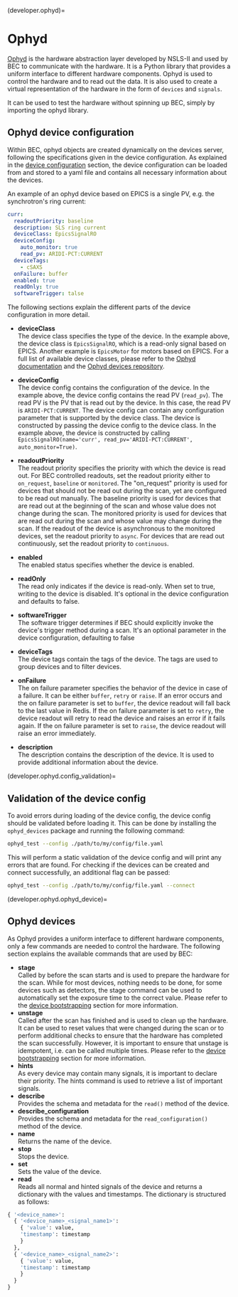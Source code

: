 (developer.ophyd)=
# Ophyd 

[Ophyd](https://nsls-ii.github.io/ophyd/) is the hardware abstraction layer developed by NSLS-II and used by BEC to communicate with the hardware. 
It is a Python library that provides a uniform interface to different hardware components. 
Ophyd is used to control the hardware and to read out the data. 
It is also used to create a virtual representation of the hardware in the form of `devices` and `signals`.

It can be used to test the hardware without spinning up BEC, simply by importing the ophyd library.

## Ophyd device configuration
Within BEC, ophyd objects are created dynamically on the devices server, following the specifications given in the device configuration. 
As explained in the [device configuration](#developer.bec_config) section, the device configuration can be loaded from and stored to a yaml file and contains all necessary information about the devices. 

An example of an ophyd device based on EPICS is a single PV, e.g. the synchrotron's ring current: 

```yaml
curr:
  readoutPriority: baseline
  description: SLS ring current
  deviceClass: EpicsSignalRO
  deviceConfig:
    auto_monitor: true
    read_pv: ARIDI-PCT:CURRENT
  deviceTags:
    - cSAXS
  onFailure: buffer
  enabled: true
  readOnly: true
  softwareTrigger: talse
```

The following sections explain the different parts of the device configuration in more detail.

* **deviceClass** \
The device class specifies the type of the device. In the example above, the device class is `EpicsSignalRO`, which is a read-only signal based on EPICS. Another example is `EpicsMotor` for motors based on EPICS. For a full list of available device classes, please refer to the [Ophyd documentation](https://nsls-ii.github.io/ophyd/architecture.html#device-classes) and the [Ophyd devices repository](https://gitlab.psi.ch/bec/ophyd_devices).

* **deviceConfig** \
The device config contains the configuration of the device. In the example above, the device config contains the read PV (`read_pv`). The read PV is the PV that is read out by the device. In this case, the read PV is `ARIDI-PCT:CURRENT`. The device config can contain any configuration parameter that is supported by the device class. 
The device is constructed by passing the device config to the device class. In the example above, the device is constructed by calling `EpicsSignalRO(name='curr', read_pv='ARIDI-PCT:CURRENT', auto_monitor=True)`.

* **readoutPriority** \
The readout priority specifies the priority with which the device is read out. For BEC controlled readouts, set the readout priority either to `on_request`, `baseline` or `monitored`. The "on_request" priority is used for devices that should not be read out during the scan, yet are configured to be read out manually. The baseline priority is used for devices that are read out at the beginning of the scan and whose value does not change during the scan. The monitored priority is used for devices that are read out during the scan and whose value may change during the scan. If the readout of the device is asynchronous to the monitored devices, set the readout priority to `async`. For devices that are read out continuously, set the readout priority to `continuous`. 

* **enabled** \
The enabled status specifies whether the device is enabled. 

* **readOnly** \
The read only indicates if the device is read-only. When set to true, writing to the device is disabled. It's optional in the device configuration and defaults to false.

* **softwareTrigger** \
The software trigger determines if BEC should explicitly invoke the device's trigger method during a scan. It's an optional parameter in the device configuration, defaulting to false

* **deviceTags** \
The device tags contain the tags of the device. The tags are used to group devices and to filter devices.

* **onFailure** \
The on failure parameter specifies the behavior of the device in case of a failure. It can be either `buffer`, `retry` or `raise`. If an error occurs and the on failure parameter is set to `buffer`, the device readout will fall back to the last value in Redis. If the on failure parameter is set to `retry`, the device readout will retry to read the device and raises an error if it fails again. If the on failure parameter is set to `raise`, the device readout will raise an error immediately.

* **description** \
The description contains the description of the device. It is used to provide additional information about the device.

(developer.ophyd.config_validation)=
## Validation of the device config
To avoid errors during loading of the device config, the device config should be validated before loading it. This can be done by installing the `ophyd_devices` package and running the following command:

```bash
ophyd_test --config ./path/to/my/config/file.yaml
```

This will perform a static validation of the device config and will print any errors that are found. For checking if the devices can be created and connect successfully, an additional flag can be passed:

```bash
ophyd_test --config ./path/to/my/config/file.yaml --connect
``` 

(developer.ophyd.ophyd_device)=
## Ophyd devices
As Ophyd provides a uniform interface to different hardware components, only a few commands are needed to control the hardware. The following section explains the available commands that are used by BEC:

* **stage** \
Called by before the scan starts and is used to prepare the hardware for the scan. While for most devices, nothing needs to be done, for some devices such as detectors, the stage command can be used to automatically set the exposure time to the correct value. Please refer to the [device bootstrapping](#device-bootstrapping) section for more information.
* **unstage** \
Called after the scan has finished and is used to clean up the hardware. It can be used to reset values that were changed during the scan or to perform additional checks to ensure that the hardware has completed the scan successfully. However, it is important to ensure that unstage is idempotent, i.e. can be called multiple times. Please refer to the [device bootstrapping](#device-bootstrapping) section for more information.
* **hints** \
As every device may contain many signals, it is important to declare their priority. The hints command is used to retrieve a list of important signals. 
* **describe** \
Provides the schema and metadata for the `read()` method of the device. 
* **describe_configuration** \
Provides the schema and metadata for the `read_configuration()` method of the device.
* **name** \
Returns the name of the device.
* **stop** \
Stops the device.
* **set** \
Sets the value of the device.
* **read** \
Reads all normal and hinted signals of the device and returns a dictionary with the values and timestamps. The dictionary is structured as follows:
```python
{ '<device_name>': 
  { '<device_name>_<signal_name1>': 
    { 'value': value, 
    'timestamp': timestamp 
    } 
  },
  { '<device_name>_<signal_name2>': 
    { 'value': value, 
    'timestamp': timestamp 
    } 
  } 
}
```
<!-- 
### PositionerBase
to be added..

### OphydFlyer
to be added..

### ADBase
to be added..

## Components
to be added..

### Epics PV
to be added..

### Custom Signals
to be added..

### Kind
to be added.. -->


